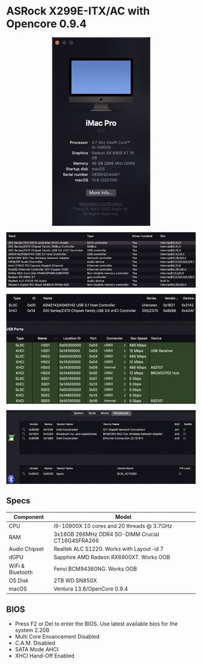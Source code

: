 # ASRock X299E-ITX/AC with Opencore 0.9.4
<p align="center">
  <img src="Docs/AboutThisMac.jpg" align=center">
 </p>
 <p align="center">
  <img src="Docs/PCI.jpg" align=center">
 </p>
 <p align="center">
  <img src="Docs/USB.jpg" align=center">
 </p>
 <p align="center">
  <img src="Docs/Peripherals.jpg" align=center">
 </p>

## Specs
| **Component** | **Model** |
| ------------- | --------- |
| CPU | i9-10900X 10 cores and 20 threads @ 3.7GHz |
| RAM | 3x16GB 266MHz DDR4 SO-DIMM Crucial CT16G4SFRA266 |
| Audio Chipset | Realtek ALC S1220. Works with Layout-id 7 |
| dGPU | Sapphire AMD Radeon RX6900XT. Works OOB |
| WiFi & Bluetooth | Fenvi BCM94360NG. Works OOB |
| OS Disk | 2TB WD SN850X |
| macOS | Ventura 13.6/OpenCore 0.9.4

## BIOS
- Press F2 or Del to enter the BIOS. Use latest available bios for the system 2.20B
- Multi Core Envancement Disabled
- C.A.M. Disabled
- SATA Mode AHCI
- XHCI Hand-Off Enabled


